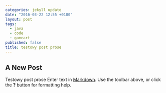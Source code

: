 ```yaml
---
categories: jekyll update
date: "2016-03-22 12:55 +0100"
layout: post
tags: 
  - java
  - code
  - gameart
published: false
title: testowy post prose
---
```


## A New Post
Testowy post prose
Enter text in [Markdown](http://daringfireball.net/projects/markdown/). Use the toolbar above, or click the **?** button for formatting help.
